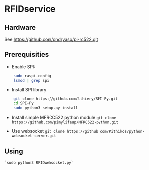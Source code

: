 # RFIDservice

## Hardware
See https://github.com/ondryaso/pi-rc522.git

## Prerequisities
 - Enable SPI: 
```bash
	sudo raspi-config
	lsmod | grep spi
```

 - Install SPI library
```bash
	git clone https://github.com/lthiery/SPI-Py.git
	cd SPI-Py
	sudo python3 setup.py install
```

 - Install simple MFRCC522 python module
	`git clone https://github.com/pimylifeup/MFRC522-python.git`

 - Use websocket
	`git clone https://github.com/Pithikos/python-websocket-server.git`

## Using
	`sudo python3 RFIDwebsocket.py`
